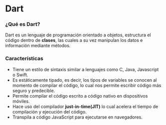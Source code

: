 # Dart

### ¿Qué es Dart?

Dart es un lenguaje de programación orientado a objetos, estructura el código dentro de **clases**, las cuales a su vez manipulan los datos e información mediante métodos.

### Características

* Tiene un estilo de sintaxis similar a lenguajes como C, Java, Javascript o Swift.
* Es estáticamente tipado, es decir, los tipos de variables se conocen al momento de compilar el código, lo cual nos permite escribir código más seguro y predecible.
* Permite compilar el código escrito a código nativo en dispositivos móviles.
* Hace uso del compilador **just-in-time(JIT)** lo cual acelera el tiempo de compilación y ejecución del código.
* Transpila a código JavaScript para ejecutarse en navegadores.



